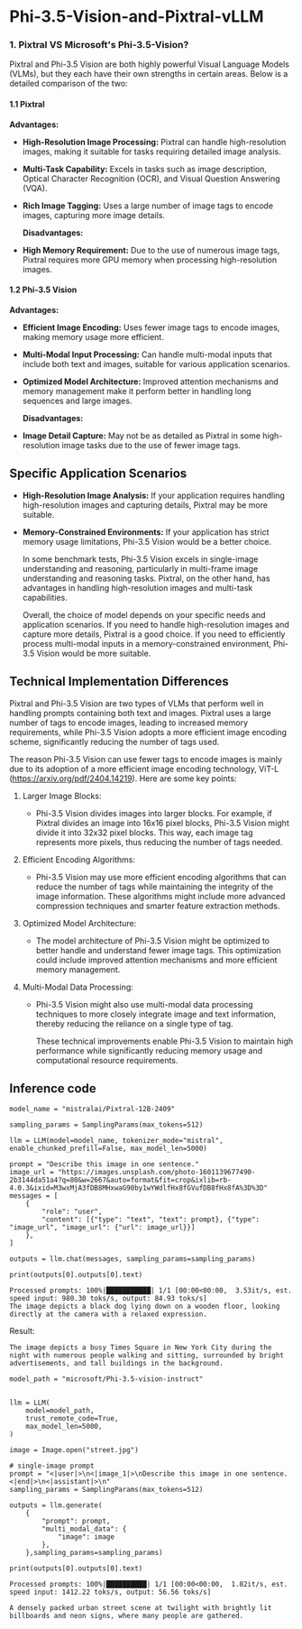 # Phi-3.5-Vision-and-Pixtral-vLLM



### 1. Pixtral VS Microsoft's Phi-3.5-Vision?


Pixtral and Phi-3.5 Vision are both highly powerful Visual Language Models (VLMs), but they each have their own strengths in certain areas. Below is a detailed comparison of the two:

#### 1.1 Pixtral

**Advantages:**

- **High-Resolution Image Processing:** Pixtral can handle high-resolution images, making it suitable for tasks requiring detailed image analysis.

- **Multi-Task Capability:** Excels in tasks such as image description, Optical Character Recognition (OCR), and Visual Question Answering (VQA).

- **Rich Image Tagging:** Uses a large number of image tags to encode images, capturing more image details.

  **Disadvantages:**

- **High Memory Requirement:** Due to the use of numerous image tags, Pixtral requires more GPU memory when processing high-resolution images.

#### 1.2 Phi-3.5 Vision

**Advantages:**

- **Efficient Image Encoding:** Uses fewer image tags to encode images, making memory usage more efficient.

- **Multi-Modal Input Processing:** Can handle multi-modal inputs that include both text and images, suitable for various application scenarios.

- **Optimized Model Architecture:** Improved attention mechanisms and memory management make it perform better in handling long sequences and large images.

  **Disadvantages:**

- **Image Detail Capture:** May not be as detailed as Pixtral in some high-resolution image tasks due to the use of fewer image tags.

## Specific Application Scenarios

- **High-Resolution Image Analysis:** If your application requires handling high-resolution images and capturing details, Pixtral may be more suitable.

- **Memory-Constrained Environments:** If your application has strict memory usage limitations, Phi-3.5 Vision would be a better choice.

  In some benchmark tests, Phi-3.5 Vision excels in single-image understanding and reasoning, particularly in multi-frame image understanding and reasoning tasks. Pixtral, on the other hand, has advantages in handling high-resolution images and multi-task capabilities.

  Overall, the choice of model depends on your specific needs and application scenarios. If you need to handle high-resolution images and capture more details, Pixtral is a good choice. If you need to efficiently process multi-modal inputs in a memory-constrained environment, Phi-3.5 Vision would be more suitable.

## Technical Implementation Differences

Pixtral and Phi-3.5 Vision are two types of VLMs that perform well in handling prompts containing both text and images. Pixtral uses a large number of tags to encode images, leading to increased memory requirements, while Phi-3.5 Vision adopts a more efficient image encoding scheme, significantly reducing the number of tags used.

The reason Phi-3.5 Vision can use fewer tags to encode images is mainly due to its adoption of a more efficient image encoding technology, ViT-L (https://arxiv.org/pdf/2404.14219). Here are some key points:

1. Larger Image Blocks:

   - Phi-3.5 Vision divides images into larger blocks. For example, if Pixtral divides an image into 16x16 pixel blocks, Phi-3.5 Vision might divide it into 32x32 pixel blocks. This way, each image tag represents more pixels, thus reducing the number of tags needed.

2. Efficient Encoding Algorithms:

   - Phi-3.5 Vision may use more efficient encoding algorithms that can reduce the number of tags while maintaining the integrity of the image information. These algorithms might include more advanced compression techniques and smarter feature extraction methods.

3. Optimized Model Architecture:

   - The model architecture of Phi-3.5 Vision might be optimized to better handle and understand fewer image tags. This optimization could include improved attention mechanisms and more efficient memory management.

4. Multi-Modal Data Processing:

   - Phi-3.5 Vision might also use multi-modal data processing techniques to more closely integrate image and text information, thereby reducing the reliance on a single type of tag.

     These technical improvements enable Phi-3.5 Vision to maintain high performance while significantly reducing memory usage and computational resource requirements.

## Inference code

```
model_name = "mistralai/Pixtral-12B-2409"

sampling_params = SamplingParams(max_tokens=512)

llm = LLM(model=model_name, tokenizer_mode="mistral", enable_chunked_prefill=False, max_model_len=5000)

prompt = "Describe this image in one sentence."
image_url = "https://images.unsplash.com/photo-1601139677490-2b3144da51a4?q=80&w=2667&auto=format&fit=crop&ixlib=rb-4.0.3&ixid=M3wxMjA3fDB8MHxwaG90by1wYWdlfHx8fGVufDB8fHx8fA%3D%3D"
messages = [
    {
        "role": "user",
        "content": [{"type": "text", "text": prompt}, {"type": "image_url", "image_url": {"url": image_url}}]
    },
]

outputs = llm.chat(messages, sampling_params=sampling_params)

print(outputs[0].outputs[0].text)
```



```
Processed prompts: 100%|███████████| 1/1 [00:00<00:00,  3.53it/s, est. speed input: 980.30 toks/s, output: 84.93 toks/s]
The image depicts a black dog lying down on a wooden floor, looking directly at the camera with a relaxed expression.
```

Result:

```
The image depicts a busy Times Square in New York City during the night with numerous people walking and sitting, surrounded by bright advertisements, and tall buildings in the background.
```



```
model_path = "microsoft/Phi-3.5-vision-instruct"


llm = LLM(
    model=model_path,
    trust_remote_code=True,
    max_model_len=5000,
)

image = Image.open("street.jpg")

# single-image prompt
prompt = "<|user|>\n<|image_1|>\nDescribe this image in one sentence.<|end|>\n<|assistant|>\n"
sampling_params = SamplingParams(max_tokens=512)

outputs = llm.generate(
    {
        "prompt": prompt,
        "multi_modal_data": {
            "image": image
        },
    },sampling_params=sampling_params)

print(outputs[0].outputs[0].text)
```



```
Processed prompts: 100%|██████████| 1/1 [00:00<00:00,  1.82it/s, est. speed input: 1412.22 toks/s, output: 56.56 toks/s]
```



```
A densely packed urban street scene at twilight with brightly lit billboards and neon signs, where many people are gathered.
```

